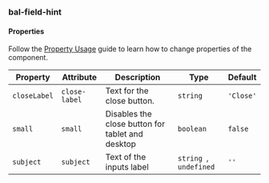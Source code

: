 ### bal-field-hint
 
#### Properties

Follow the [Property Usage](https://design.baloise.dev/?path=/docs/implementation-property--page) guide to learn how to change properties of the component.

| Property     | Attribute     | Description                                      | Type                    | Default   |
| ------------ | ------------- | ------------------------------------------------ | ----------------------- | --------- |
| `closeLabel` | `close-label` | Text for the close button.                       | `string`                | `'Close'` |
| `small`      | `small`       | Disables the close button for tablet and desktop | `boolean`               | `false`   |
| `subject`    | `subject`     | Text of the inputs label                         | `string `, ` undefined` | `''`      |


 